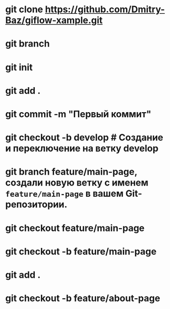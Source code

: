 # git clone https://github.com/Dmitry-Baz/giflow-xample.git
# git branch
# git init
# git add .
# git commit -m "Первый коммит"
# git checkout -b develop  # Создание и переключение на ветку develop
# git branch feature/main-page, создали новую ветку с именем `feature/main-page` в вашем Git-репозитории. 
# git checkout feature/main-page
# git checkout -b feature/main-page
#  git add .
# 
# git checkout -b feature/about-page